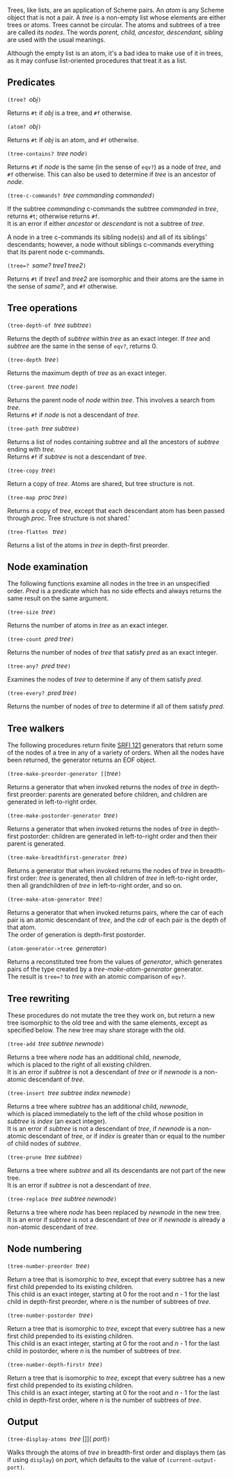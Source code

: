 Trees, like lists, are an application of Scheme pairs.
An *atom* is any Scheme object that is not a pair.
A *tree* is a non-empty list whose elements are either trees or atoms.
Trees cannot be circular.
The atoms and subtrees of a tree are called its *nodes*.
The words *parent, child, ancestor, descendant, sibling* are used with the usual meanings.

Although the empty list is an atom, it's a bad idea to make use of it in trees,
as it may confuse list-oriented procedures that treat it as a list.

## Predicates

`(tree? `*obj*`)`

Returns `#t` if *obj* is a tree, and `#f` otherwise.

`(atom? `*obj*`)`

Returns `#t` if *obj* is an atom, and `#f` otherwise.

`(tree-contains? `*tree node*`)`

Returns `#t` if *node* is the same (in the sense of `eqv?`) as a node of *tree*, 
and `#f` otherwise.  This can also be used to determine if *tree* is an ancestor of *node*.

`(tree-c-commands? `*tree commanding commanded*`)`

If the subtree *commanding* c-commands the subtree *commanded* in *tree*, returns `#t`; 
otherwise returns `#f`.  
It is an error if either *ancestor* or *descendant* is not a subtree of *tree*.

A node in a tree c-commands its sibling node(s) and all of its siblings' descendants; 
however, a node without siblings c-commands everything that its parent node c-commands.

`(tree=? `*same? tree1 tree2*`)`

Returns `#t` if *tree1* and *tree2* are isomorphic 
and their atoms are the same in the sense of *same?*, and `#f` otherwise.

## Tree operations

`(tree-depth-of `*tree subtree*`)`

Returns the depth of *subtree* within *tree* as an exact integer. 
If *tree* and *subtree* are the same in the sense of `eqv?`, returns 0.

`(tree-depth `*tree*`)`

Returns the maximum depth of *tree* as an exact integer.

`(tree-parent `*tree node*`)`

Returns the parent node of *node* within *tree*.  This involves a search from *tree*.  
Returns `#f` if *node* is not a descendant of *tree*.

`(tree-path `*tree subtree*`)`

Returns a list of nodes containing *subtree* and 
all the ancestors of *subtree* ending with *tree*.  
Returns `#f` if *subtree* is not a descendant of *tree*.

`(tree-copy `*tree*`)`

Return a copy of *tree*.  Atoms are shared, but tree structure is not.

`(tree-map `*proc tree*`)`

Returns a copy of *tree*, except that each descendant atom has been passed through *proc*.  Tree structure is not shared.'

`(tree-flatten ` *tree*`)`

Returns a list of the atoms in *tree* in depth-first preorder.

## Node examination

The following functions examine all nodes in the tree in an unspecified order.
*Pred* is a predicate which has no side effects and always returns the same result 
on the same argument.

`(tree-size `*tree*`)`

Returns the number of atoms in *tree* as an exact integer.

`(tree-count `*pred tree*`)`

Returns the number of nodes of *tree* that satisfy *pred* as an exact integer.

`(tree-any? `*pred tree*`)`

Examines the nodes of *tree* to determine if any of them satisfy *pred*.

`(tree-every? `*pred tree*`)`

Returns the number of nodes of *tree* to determine if all of them satisfy *pred*.

## Tree walkers

The following procedures return finite 
[SRFI 121](http://srfi.schemers.org/srfi-121/srfi-121.html)
generators that return some of the nodes of a tree in any of a variety of orders. 
When all the nodes have been returned, the generator returns an EOF object.

`(tree-make-preorder-generator [[`*tree*`)`

Returns a generator that when invoked returns the nodes of *tree* in depth-first preorder: 
parents are generated before children, and children are generated in left-to-right order.

`(tree-make-postorder-generator `*tree*`)`

Returns a generator that when invoked returns the nodes of *tree* in depth-first postorder:
children are generated in left-to-right order and then their parent is generated.

`(tree-make-breadthfirst-generator `*tree*`)`

Returns a generator that when invoked returns the nodes of *tree* in breadth-first order: 
*tree* is generated, then all children of *tree* in left-to-right order, then all 
grandchildren of *tree* in left-to-right order, and so on.

`(tree-make-atom-generator `*tree*`)`

Returns a generator that when invoked returns pairs, 
where the car of each pair is an atomic descendant of *tree*, 
and the cdr of each pair is the depth of that atom.  
The order of generation is depth-first postorder.

`(atom-generator->tree `*generator*`)`

Returns a reconstituted tree from the values of *generator*, 
which generates pairs of the type created by a *tree-make-atom-generator* generator.  
The result is `tree=?` to *tree* with an atomic comparison of `eqv?`.

## Tree rewriting

These procedures do not mutate the tree they work on, 
but return a new tree isomorphic to the old tree and with the same elements, 
except as specified below.  The new tree may share storage with the old.

`(tree-add `*tree subtree newnode*`)`

Returns a tree where *node* has an additional child, *newnode*,  
which is placed to the right of all existing children.  
It is an error if *subtree* is not a descendant of *tree* 
or if *newnode* is a non-atomic descendant of *tree*.

`(tree-insert `*tree subtree index newnode*`)`

Returns a tree where *subtree* has an additional child, *newnode*,  
which is placed immediately to the left of the child 
whose position in *subtree* is *index* (an exact integer).  
It is an error if *subtree* is not a descendant of *tree*, 
if *newnode* is a non-atomic descendant of *tree*, 
or if *index* is greater than or equal to the number of child nodes of *subtree*.

`(tree-prune `*tree subtree*`)`

Returns a tree where *subtree* and all its descendants are not part of the new tree.  
It is an error if *subtree* is not a descendant of *tree*.

`(tree-replace `*tree subtree newnode*`)`

Returns a tree where *node* has been replaced by *newnode* in the new tree.  
It is an error if *subtree* is not a descendant of *tree* 
or if *newnode* is already a non-atomic descendant of *tree*.


## Node numbering

`(tree-number-preorder `*tree*`)`

Return a tree that is isomorphic to *tree*, 
except that every subtree has a new first child prepended to its existing children.  
This child is an exact integer, starting at 0 for the root 
and *n* - 1 for the last child in depth-first preorder, 
where *n* is the number of subtrees of *tree*.

`(tree-number-postorder `*tree*`)`

Return a tree that is isomorphic to *tree*, 
except that every subtree has a new first child prepended to its existing children.  
This child is an exact integer, starting at 0 for the root 
and *n* - 1 for the last child in postorder, 
where *n* is the number of subtrees of *tree*.

`(tree-number-depth-firstr `*tree*`)`

Return a tree that is isomorphic to *tree*, 
except that every subtree has a new first child 
prepended to its existing children.  
This child is an exact integer, starting at 0 for the root 
and *n* - 1 for the last child in depth-first order, 
where *n* is the number of subtrees of *tree*.

## Output

`(tree-display-atoms `*tree* []]( *port*)`)`

Walks through the atoms of *tree* in breadth-first order 
and displays them (as if using `display`) on *port*, 
which defaults to the value of `(current-output-port)`.
